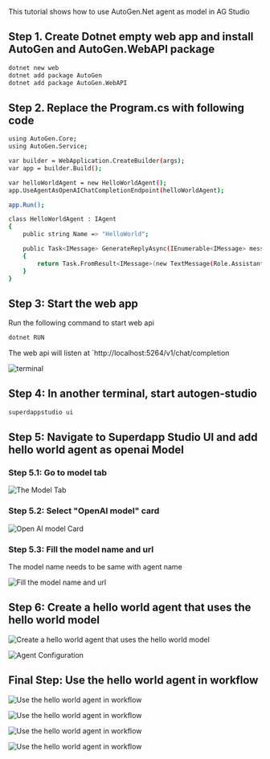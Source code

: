 This tutorial shows how to use AutoGen.Net agent as model in AG Studio

## Step 1. Create Dotnet empty web app and install AutoGen and AutoGen.WebAPI package

```bash
dotnet new web
dotnet add package AutoGen
dotnet add package AutoGen.WebAPI
```

## Step 2. Replace the Program.cs with following code

```bash
using AutoGen.Core;
using AutoGen.Service;

var builder = WebApplication.CreateBuilder(args);
var app = builder.Build();

var helloWorldAgent = new HelloWorldAgent();
app.UseAgentAsOpenAIChatCompletionEndpoint(helloWorldAgent);

app.Run();

class HelloWorldAgent : IAgent
{
    public string Name => "HelloWorld";

    public Task<IMessage> GenerateReplyAsync(IEnumerable<IMessage> messages, GenerateReplyOptions? options = null, CancellationToken cancellationToken = default)
    {
        return Task.FromResult<IMessage>(new TextMessage(Role.Assistant, "Hello World!", from: this.Name));
    }
}
```

## Step 3: Start the web app

Run the following command to start web api

```bash
dotnet RUN
```

The web api will listen at `http://localhost:5264/v1/chat/completion

![terminal](../images/articles/UseAutoGenAsModelinAGStudio/Terminal.png)

## Step 4: In another terminal, start autogen-studio

```bash
superdappstudio ui
```

## Step 5: Navigate to Superdapp Studio UI and add hello world agent as openai Model

### Step 5.1: Go to model tab

![The Model Tab](../images/articles/UseAutoGenAsModelinAGStudio/TheModelTab.png)

### Step 5.2: Select "OpenAI model" card

![Open AI model Card](../images/articles/UseAutoGenAsModelinAGStudio/Step5.2OpenAIModel.png)

### Step 5.3: Fill the model name and url

The model name needs to be same with agent name

![Fill the model name and url](../images/articles/UseAutoGenAsModelinAGStudio/Step5.3ModelNameAndURL.png)

## Step 6: Create a hello world agent that uses the hello world model

![Create a hello world agent that uses the hello world model](../images/articles/UseAutoGenAsModelinAGStudio/Step6.png)

![Agent Configuration](../images/articles/UseAutoGenAsModelinAGStudio/Step6b.png)

## Final Step: Use the hello world agent in workflow

![Use the hello world agent in workflow](../images/articles/UseAutoGenAsModelinAGStudio/FinalStepsA.png)

![Use the hello world agent in workflow](../images/articles/UseAutoGenAsModelinAGStudio/FinalStepsA.png)

![Use the hello world agent in workflow](../images/articles/UseAutoGenAsModelinAGStudio/FinalStepsB.png)

![Use the hello world agent in workflow](../images/articles/UseAutoGenAsModelinAGStudio/FinalStepsC.png)

